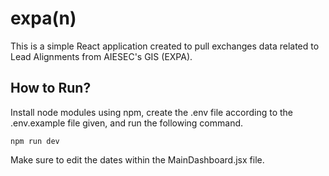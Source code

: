 # expa(n)

This is a simple React application created to pull exchanges data related to Lead Alignments from AIESEC's GIS (EXPA).

## How to Run?

Install node modules using npm, create the .env file according to the .env.example file given, and run the following command.

```
npm run dev
```

Make sure to edit the dates within the MainDashboard.jsx file.
